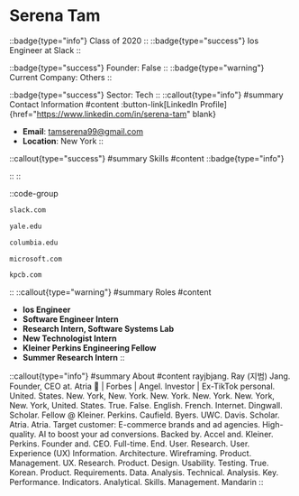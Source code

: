 # Serena Tam
::badge{type="info"}
Class of 2020
::
::badge{type="success"}
Ios Engineer at Slack
::

::badge{type="success"}
Founder: False
::
::badge{type="warning"}
Current Company: Others
::

::badge{type="success"}
Sector: Tech
::
::callout{type="info"}
#summary
Contact Information
#content
:button-link[LinkedIn Profile]{href="https://www.linkedin.com/in/serena-tam" blank}
- **Email**: tamserena99@gmail.com
- **Location**: New York
::

::callout{type="success"}
#summary
Skills
#content
::badge{type="info"}

::
::

::code-group
```bash [Slack]
slack.com
```
```bash [Yale University]
yale.edu
```
```bash [Columbia University]
columbia.edu
```
```bash [Microsoft]
microsoft.com
```
```bash [Kleiner Perkins Caufield & Byers]
kpcb.com
```
::
::callout{type="warning"}
#summary
Roles
#content
- **Ios Engineer**
- **Software Engineer Intern**
- **Research Intern, Software Systems Lab**
- **New Technologist Intern**
- **Kleiner Perkins Engineering Fellow**
- **Summer Research Intern**
::

::callout{type="info"}
#summary
About
#content
rayjbjang. Ray (지범) Jang. Founder, CEO at. Atria 🚀 | Forbes | Angel. Investor | Ex-TikTok personal. United. States. New. York, New. York. New. York. New. York. New. York, New. York, United. States. True. False. English. French. Internet. Dingwall. Scholar. Fellow @ Kleiner. Perkins. Caufield. Byers. UWC. Davis. Scholar. Atria. Atria. Target customer: E-commerce brands and ad agencies. High-quality. AI to boost your ad conversions. Backed by. Accel and. Kleiner. Perkins. Founder and. CEO. Full-time. End. User. Research. User. Experience (UX) Information. Architecture. Wireframing. Product. Management. UX. Research. Product. Design. Usability. Testing. True. Korean. Product. Requirements. Data. Analysis. Technical. Analysis. Key. Performance. Indicators. Analytical. Skills. Management. Mandarin
::
